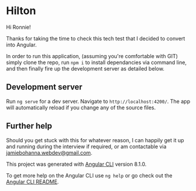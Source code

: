 # Hilton

Hi Ronnie!

Thanks for taking the time to check this tech test that I decided to convert into Angular.

In order to run this application, (assuming you're comfortable with GIT) simply clone the repo, run `npm i` to install dependancies via command line, and then finally fire up the development server as detailed below.

## Development server

Run `ng serve` for a dev server. Navigate to `http://localhost:4200/`. The app will automatically reload if you change any of the source files.

## Further help

Should you get stuck with this for whatever reason, I can happily get it up and running during the interview if required, or am contactable via jamiebohanna.webdev@gmail.com.

This project was generated with [Angular CLI](https://github.com/angular/angular-cli) version 8.1.0.

To get more help on the Angular CLI use `ng help` or go check out the [Angular CLI README](https://github.com/angular/angular-cli/blob/master/README.md).
